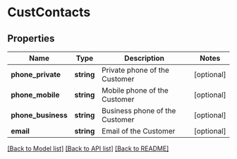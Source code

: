 # CustContacts

## Properties
Name | Type | Description | Notes
------------ | ------------- | ------------- | -------------
**phone_private** | **string** | Private phone of the Customer | [optional] 
**phone_mobile** | **string** | Mobile phone of the Customer | [optional] 
**phone_business** | **string** | Business phone of the Customer | [optional] 
**email** | **string** | Email of the Customer | [optional] 

[[Back to Model list]](../../README.md#documentation-for-models) [[Back to API list]](../../README.md#documentation-for-api-endpoints) [[Back to README]](../../README.md)

